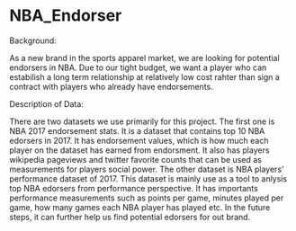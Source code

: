# NBA_Endorser


Background:

As a new brand in the sports apparel market, we are looking for potential endorsers in NBA. Due to our tight budget, we want a player who can estabilish a long term relationship at relatively low cost rahter than sign a contract with players who already have endorsements.



Description of Data:

There are two datasets we use primarily for this project. The first one is NBA 2017 endorsement stats. It is a dataset that contains top 10 NBA edorsers in 2017. It has endorsement values, which is how much each player on the dataset has earned from endorsment. It also has players wikipedia pageviews and twitter favorite counts that can be used as measurements for players social power. The other dataset is NBA players' performance dataset of 2017. This dataset is mainly use as a tool to anlysis top NBA edorsers from performance perspective. It has importants performance measurements such as points per game, minutes played per game, how many games each NBA player has played etc. In the future steps, it can further help us find potential edorsers for out brand.
